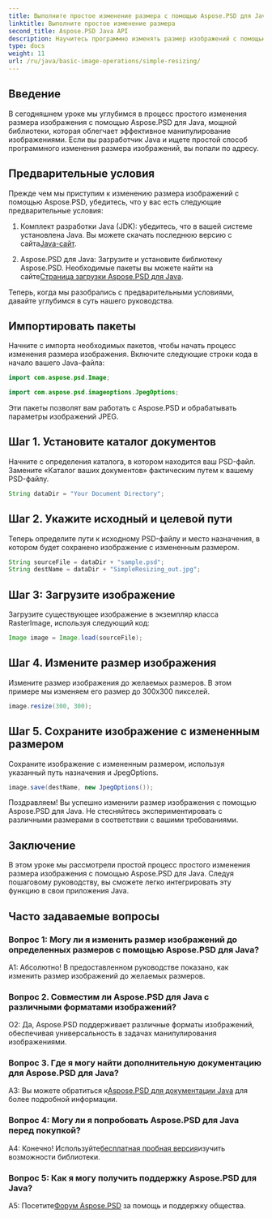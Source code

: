 ```yaml
---
title: Выполните простое изменение размера с помощью Aspose.PSD для Java
linktitle: Выполните простое изменение размера
second_title: Aspose.PSD Java API
description: Научитесь программно изменять размер изображений с помощью Aspose.PSD для Java. Следуйте нашему пошаговому руководству для эффективного манипулирования изображениями.
type: docs
weight: 11
url: /ru/java/basic-image-operations/simple-resizing/
---
```

## Введение

В сегодняшнем уроке мы углубимся в процесс простого изменения размера изображения с помощью Aspose.PSD для Java, мощной библиотеки, которая облегчает эффективное манипулирование изображениями. Если вы разработчик Java и ищете простой способ программного изменения размера изображений, вы попали по адресу.

## Предварительные условия

Прежде чем мы приступим к изменению размера изображений с помощью Aspose.PSD, убедитесь, что у вас есть следующие предварительные условия:

1.  Комплект разработки Java (JDK): убедитесь, что в вашей системе установлена Java. Вы можете скачать последнюю версию с сайта[Java-сайт](https://www.oracle.com/java/).

2.  Aspose.PSD для Java: Загрузите и установите библиотеку Aspose.PSD. Необходимые пакеты вы можете найти на сайте[Страница загрузки Aspose.PSD для Java](https://releases.aspose.com/psd/java/).

Теперь, когда мы разобрались с предварительными условиями, давайте углубимся в суть нашего руководства.

## Импортировать пакеты

Начните с импорта необходимых пакетов, чтобы начать процесс изменения размера изображения. Включите следующие строки кода в начало вашего Java-файла:

```java
import com.aspose.psd.Image;

import com.aspose.psd.imageoptions.JpegOptions;
```

Эти пакеты позволят вам работать с Aspose.PSD и обрабатывать параметры изображений JPEG.

## Шаг 1. Установите каталог документов

Начните с определения каталога, в котором находится ваш PSD-файл. Замените «Каталог ваших документов» фактическим путем к вашему PSD-файлу.

```java
String dataDir = "Your Document Directory";
```

## Шаг 2. Укажите исходный и целевой пути

Теперь определите пути к исходному PSD-файлу и место назначения, в котором будет сохранено изображение с измененным размером.

```java
String sourceFile = dataDir + "sample.psd";
String destName = dataDir + "SimpleResizing_out.jpg";
```

## Шаг 3: Загрузите изображение

Загрузите существующее изображение в экземпляр класса RasterImage, используя следующий код:

```java
Image image = Image.load(sourceFile);
```

## Шаг 4. Измените размер изображения

Измените размер изображения до желаемых размеров. В этом примере мы изменяем его размер до 300x300 пикселей.

```java
image.resize(300, 300);
```

## Шаг 5. Сохраните изображение с измененным размером

Сохраните изображение с измененным размером, используя указанный путь назначения и JpegOptions.

```java
image.save(destName, new JpegOptions());
```

Поздравляем! Вы успешно изменили размер изображения с помощью Aspose.PSD для Java. Не стесняйтесь экспериментировать с различными размерами в соответствии с вашими требованиями.

## Заключение

В этом уроке мы рассмотрели простой процесс простого изменения размера изображения с помощью Aspose.PSD для Java. Следуя пошаговому руководству, вы сможете легко интегрировать эту функцию в свои приложения Java.

## Часто задаваемые вопросы

### Вопрос 1: Могу ли я изменить размер изображений до определенных размеров с помощью Aspose.PSD для Java?

А1: Абсолютно! В предоставленном руководстве показано, как изменить размер изображений до желаемых размеров.

### Вопрос 2. Совместим ли Aspose.PSD для Java с различными форматами изображений?

О2: Да, Aspose.PSD поддерживает различные форматы изображений, обеспечивая универсальность в задачах манипулирования изображениями.

### Вопрос 3. Где я могу найти дополнительную документацию для Aspose.PSD для Java?

 A3: Вы можете обратиться к[Aspose.PSD для документации Java](https://reference.aspose.com/psd/java/) для более подробной информации.

### Вопрос 4: Могу ли я попробовать Aspose.PSD для Java перед покупкой?

 А4: Конечно! Используйте[бесплатная пробная версия](https://releases.aspose.com/)изучить возможности библиотеки.

### Вопрос 5: Как я могу получить поддержку Aspose.PSD для Java?

 A5: Посетите[Форум Aspose.PSD](https://forum.aspose.com/c/psd/34) за помощь и поддержку общества.